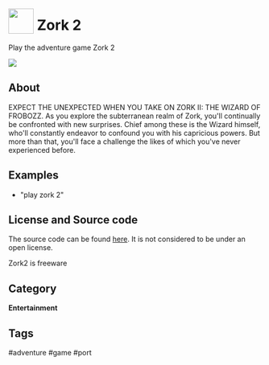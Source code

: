 # <img src='https://raw.githack.com/FortAwesome/Font-Awesome/master/svgs/solid/door-open.svg' card_color='#00ff00' width='50' height='50' style='vertical-align:bottom'/> Zork 2
Play the adventure game Zork 2

![](http://infocom.elsewhere.org/gallery/zork2/front.jpg)

## About 

EXPECT THE UNEXPECTED WHEN YOU TAKE ON ZORK II: THE WIZARD OF FROBOZZ.
As you explore the subterranean realm of Zork, you'll continually be confronted with new surprises. Chief among these is the Wizard himself, who'll constantly endeavor to confound you with his capricious powers. But more than that, you'll face a challenge the likes of which you've never experienced before.

## Examples 
* "play zork 2"

## License and Source code

The source code can be found [here](https://github.com/historicalsource/zork2).  It is not considered to be under an open license.

Zork2 is freeware

## Category
**Entertainment**

## Tags
#adventure
#game
#port

